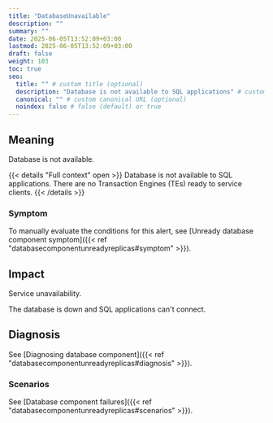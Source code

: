 ```yaml
---
title: "DatabaseUnavailable"
description: ""
summary: ""
date: 2025-06-05T13:52:09+03:00
lastmod: 2025-06-05T13:52:09+03:00
draft: false
weight: 103
toc: true
seo:
  title: "" # custom title (optional)
  description: "Database is not available to SQL applications" # custom description (recommended)
  canonical: "" # custom canonical URL (optional)
  noindex: false # false (default) or true
---
```


## Meaning

Database is not available.

{{< details "Full context" open >}}
Database is not available to SQL applications.
There are no Transaction Engines (TEs) ready to service clients.
{{< /details >}}

### Symptom

To manually evaluate the conditions for this alert, see [Unready database component symptom]({{< ref "databasecomponentunreadyreplicas#symptom" >}}).

## Impact

Service unavailability.

The database is down and SQL applications can't connect.

## Diagnosis

See [Diagnosing database component]({{< ref "databasecomponentunreadyreplicas#diagnosis" >}}).

### Scenarios

See [Database component failures]({{< ref "databasecomponentunreadyreplicas#scenarios" >}}).
